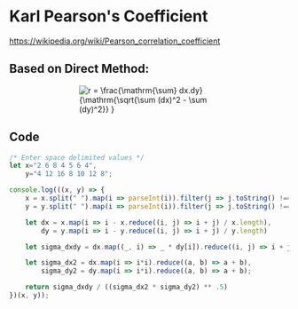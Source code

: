 # Karl Pearson's Coefficient
https://wikipedia.org/wiki/Pearson_correlation_coefficient
## Based on Direct Method:
<div style="display: block; margin-left: auto; margin-right: auto; width: 50%;">
<img style="center" src="https://latex.codecogs.com/svg.image?r&space;=&space;\frac{\mathrm{\sum}&space;dx.dy}{\mathrm{\sqrt{\sum&space;(dx)^2&space;-&space;\sum&space;(dy)^2}}&space;}" title="r = \frac{\mathrm{\sum} dx.dy}{\mathrm{\sqrt{\sum (dx)^2 - \sum (dy)^2}} }" />
</div>

## Code
```js
/* Enter space delimited values */
let x="2 6 8 4 5 6 4",
    y="4 12 16 8 10 12 8";

console.log(((x, y) => {
	x = x.split(" ").map(i => parseInt(i)).filter(j => j.toString() !== "NaN"),
	y = y.split(" ").map(i => parseInt(i)).filter(j => j.toString() !== "NaN");

	let dx = x.map(i => i - x.reduce((i, j) => i + j) / x.length),
		dy = y.map(i => i - y.reduce((i, j) => i + j) / y.length)

	let sigma_dxdy = dx.map((_, i) => _ * dy[i]).reduce((i, j) => i + j);

	let sigma_dx2 = dx.map(i => i*i).reduce((a, b) => a + b),
		sigma_dy2 = dy.map(i => i*i).reduce((a, b) => a + b);

	return sigma_dxdy / ((sigma_dx2 * sigma_dy2) ** .5)
})(x, y));
```
